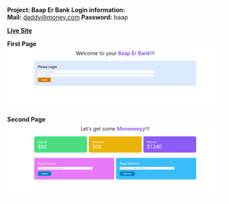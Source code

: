 **Project: Baap Er Bank**
**Login information:** <br />
**Mail:** daddy@money.com
**Password:** baap

**[Live Site](https://xbayazid.github.io/convention-center/)**

**First Page**
![](images/preview.png)

**Second Page**
![](images/previewTwo.png)
